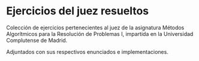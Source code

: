 # Ejercicios del juez resueltos

Colección de ejercicios pertenecientes al juez de la asignatura Métodos Algorítmicos para la Resolución de Problemas I, impartida en la Universidad Complutense de Madrid.

Adjuntados con sus respectivos enunciados e implementaciones.
